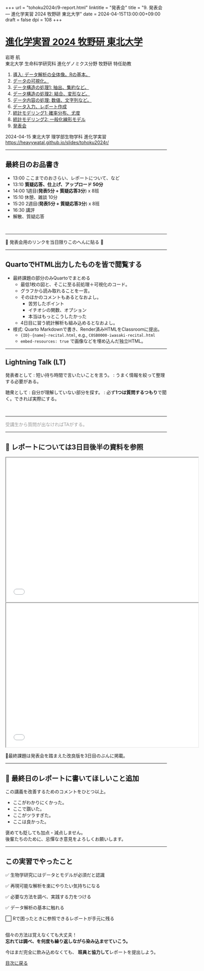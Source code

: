 +++
url = "tohoku2024r/9-report.html"
linktitle = "発表会"
title = "9. 発表会 — 進化学実習 2024 牧野研 東北大学"
date = 2024-04-15T13:00:00+09:00
draft = false
dpi = 108
+++

# [進化学実習 2024 牧野研 東北大学](.)

<div class="author">
岩嵜 航
</div>

<div class="affiliation">
東北大学 生命科学研究科 進化ゲノミクス分野 牧野研 特任助教
</div>

<ol>
<li><a href="1-introduction.html">導入: データ解析の全体像。Rの基本。</a>
<li><a href="2-visualization.html">データの可視化。</a>
<li><a href="3-structure1.html">データ構造の処理1: 抽出、集約など。</a>
<li><a href="4-structure2.html">データ構造の処理2: 結合、変形など。</a>
<li><a href="5-content.html">データ内容の処理: 数値、文字列など。</a>
<li><a href="6-input.html">データ入力、レポート作成</a>
<li><a href="7-distribution.html">統計モデリング1: 確率分布、尤度</a>
<li><a href="8-glm.html">統計モデリング2: 一般化線形モデル</a>
<li class="current-deck"><a href="9-report.html">発表会</a>
</ol>

<div class="footnote">
2024-04-15 東北大学 理学部生物学科 進化学実習<br>
<a href="https://heavywatal.github.io/slides/tohoku2024r/">https://heavywatal.github.io/slides/tohoku2024r/</a>
</div>


---
## 最終日のお品書き

- 13:00 ここまでのおさらい、レポートについて、など
- 13:10 **質疑応答、仕上げ、アップロード 50分**
- 14:00 1週目(**発表5分 + 質疑応答3分**) x 8班
- 15:10 休憩、雑談 10分
- 15:20 2週目(**発表5分 + 質疑応答3分**) x 8班
- 16:30 講評
- 解散、質疑応答

<br>
<hr

🚧 発表会用のリンクを当日限りこのへんに貼る 🚧


---
## QuartoでHTML出力したものを皆で閲覧する

- 最終課題の部分のみQuartoでまとめる
  - 最低1枚の図と、そこに至る前処理＋可視化のコード。
  - グラフから読み取れることを一言。
  - そのほかのコメントもあるとなおよし。
    - 苦労したポイント
    - イチオシの関数、オプション
    - 本当はもっとこうしたかった
  - 4日目に習う統計解析も組み込めるとなおよし。
- 様式: Quarto Markdownで書き、Render済みHTMLをClassroomに提出。
  - `{ID}-{name}-recital.html`, e.g., `C0SB0000-iwasaki-recital.html`
  - `embed-resources: true` で画像などを埋め込んだ独立HTML。


---
## Lightning Talk (LT)

発表者として
: 短い持ち時間で言いたいことを言う。
: うまく情報を絞って整理する必要がある。

聴衆として
: 自分が理解していない部分を探す。
: 必ず**1つは質問するつもり**で聞く。できれば実際にする。

<br>
<hr>

<p><aside style="color: #999999;">受講生から質問が出なければTAがする。</aside></p>


---
## 🔰 レポートについては3日目後半の資料を参照

<iframe width="600" height="450" src="./6-input.html#/40"></iframe>
<iframe width="600" height="450" src="./6-input.html#/41"></iframe>

🔰最終課題は発表会を踏まえた改良版を3日目のぶんに掲載。


---
## 🔰 最終日のレポートに書いてほしいこと追加

この講義を改善するためのコメントをひとつ以上。

- ここがわかりにくかった。
- ここで躓いた。
- ここがツラすぎた。
- ここは良かった。

褒めても貶しても加点・減点しません。<br>
後輩たちのために、忌憚なき意見をよろしくお願いします。


---
## この実習でやったこと

✅ 生物学研究にはデータとモデルが必須だと認識

✅ 再現可能な解析を楽にやりたい気持ちになる

✅ 必要な方法を調べ、実践する力をつける

✅ データ解析の基本に触れる

⬜ Rで困ったときに参照できるレポートが手元に残る

<br>
個々の方法は覚えなくても大丈夫！<br>
<strong>忘れては調べ、を何度も繰り返しながら染み込ませていこう。</strong>

今はまだ完全に飲み込めなくても、
**班員と協力して**レポートを提出しよう。

<a href="." class="readmore">
目次に戻る
</a>
